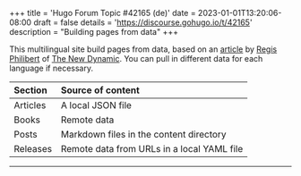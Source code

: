 +++
title = 'Hugo Forum Topic #42165 (de)'
date = 2023-01-01T13:20:06-08:00
draft = false
details = 'https://discourse.gohugo.io/t/42165'
description = "Building pages from data"
+++

This multilingual site build pages from data, based on an [article] by [Regis Philibert] of [The New Dynamic]. You can pull in different data for each language if necessary.

[article]: https://www.thenewdynamic.com/article/toward-using-a-headless-cms-with-hugo-part-2-building-from-remote-api/
[Regis Philibert]: https://discourse.gohugo.io/u/regis/
[The New Dynamic]: https://www.thenewdynamic.com/

Section|Source of content
:--|:--
Articles|A local JSON file
Books|Remote data
Posts|Markdown files in the content directory
Releases|Remote data from URLs in a local YAML file

---
